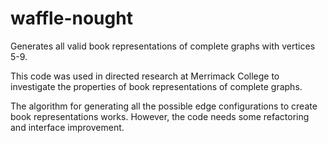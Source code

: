 waffle-nought
=============

Generates all valid book representations of complete graphs with vertices 5-9.

This code was used in directed research at Merrimack College to investigate the
properties of book representations of complete graphs.

The algorithm for generating all the possible edge configurations to create book
representations works. However, the code needs some refactoring and interface
improvement.

